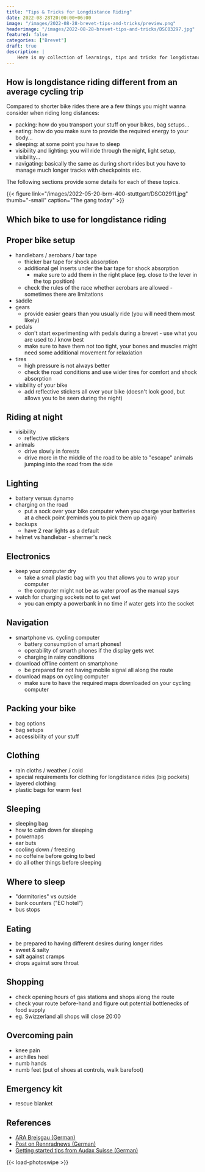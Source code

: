 ```yaml
---
title: "Tips & Tricks for Longdistance Riding"
date: 2022-08-28T20:00:00+06:00
image: "/images/2022-08-28-brevet-tips-and-tricks/preview.png"
headerimage: "/images/2022-08-28-brevet-tips-and-tricks/DSC03297.jpg"
featured: false
categories: ["Brevet"]
draft: true
description: |
    Here is my collection of learnings, tips and tricks for longdistance cycling.
---
```


## How is longdistance riding different from an average cycling trip

Compared to shorter bike rides there are a few things you might wanna consider when riding long distances:

* packing: how do you transport your stuff on your bikes, bag setups...
* eating: how do you make sure to provide the required energy to your body...
* sleeping: at some point you have to sleep
* visibility and lighting: you will ride through the night, light setup, visibility...
* navigating: basically the same as during short rides but you have to manage much longer tracks with checkpoints etc.

The following sections provide some details for each of these topics.

{{< figure link="/images/2022-05-20-brm-400-stuttgart/DSC02911.jpg" thumb="-small" caption="The gang today" >}}

## Which bike to use for longdistance riding

## Proper bike setup

* handlebars / aerobars / bar tape
  * thicker bar tape for shock absorption
  * additional gel inserts under the bar tape for shock absorption
    * make sure to add them in the right place (eg. close to the lever in the top position)
  * check the rules of the race whether aerobars are allowed - sometimes there are limitations
* saddle
* gears
  * provide easier gears than you usually ride (you will need them most likely)
* pedals
  * don't start experimenting with pedals during a brevet - use what you are used to / know best
  * make sure to have them not too tight, your bones and muscles might need some additional movement for relaxiation
* tires
  * high pressure is not always better
  * check the road conditions and use wider tires for comfort and shock absorption
* visibility of your bike
  * add reflective stickers all over your bike (doesn't look good, but allows you to be seen during the night)

## Riding at night

* visibility
  * reflective stickers
* animals
  * drive slowly in forests
  * drive more in the middle of the road to be able to "escape" animals jumping into the road from the side

## Lighting

* battery versus dynamo
* charging on the road
  * put a sock over your bike computer when you charge your batteries at a check point (reminds you to pick them up again)
* backups
  * have 2 rear lights as a default
* helmet vs handlebar - shermer's neck

## Electronics

* keep your computer dry
  * take a small plastic bag with you that allows you to wrap your computer
  * the computer might not be as water proof as the manual says
* watch for charging sockets not to get wet
  * you can empty a powerbank in no time if water gets into the socket

## Navigation

* smartphone vs. cycling computer
  * battery consumption of smart phones!
  * operability of smarth phones if the display gets wet
  * charging in rainy conditions
* download offline content on smartphone
  * be prepared for not having mobile signal all along the route
* download maps on cycling computer
  * make sure to have the required maps downloaded on your cycling computer

## Packing your bike

* bag options
* bag setups
* accessibility of your stuff

## Clothing

* rain cloths / weather / cold
* special requirements for clothing for longdistance rides (big pockets)
* layered clothing
* plastic bags for warm feet

## Sleeping

* sleeping bag
* how to calm down for sleeping
* powernaps
* ear buts
* cooling down / freezing
* no coffeine before going to bed
* do all other things before sleeping

## Where to sleep

* "dormitories" vs outside
* bank counters ("EC hotel")
* bus stops

## Eating

* be prepared to having different desires during longer rides
* sweet & salty
* salt against cramps
* drops against sore throat

## Shopping

* check opening hours of gas stations and shops along the route
* check your route before-hand and figure out potential bottlenecks of food supply
* eg. Swizzerland all shops will close 20:00

## Overcoming pain

* knee pain
* archilles heel
* numb hands
* numb feet (put of shoes at controls, walk barefoot)

## Emergency kit

* rescue blanket

## References

* [ARA Breisgau (German)](https://www.audax-breisgau.de/ausruestung)
* [Post on Rennradnews (German)](https://www.rennrad-news.de/forum/threads/brevet-anf%C3%A4nger.167293/)
* [Getting started tips from Audax Suisse (German)](https://www.audax-suisse.ch/infos/praxisleitfaden/)

{{< load-photoswipe >}}
